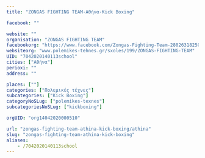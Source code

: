 ```yaml
---
title: "ZONGAS FIGHTING TEAM-Αθήνα-Kick Boxing"

facebook: ""

website: ""
organisation: "ZONGAS FIGHTING TEAM"
facebookorg: "https://www.facebook.com/Zongas-Fighting-Team-280263182506/"
websiteorg: "www.polemikes-tehnes.gr/sxoles/199/ZONGAS-FIGHTING-TEAM"
UID: "7042020140113school"
cities: ["Αθήνα"]
perioxi: ""
address: ""

places: [""]
categories: ["Πολεμικές τέχνες"]
subcategories: ["Kick Boxing"]
categoryNoSLug: ["polemikes-texnes"]
subcategoriesNoSLug: ["kickboxing"]

orgUID: "org14042020000510"

url: "zongas-fighting-team-athina-kick-boxing/athina"
slug: "zongas-fighting-team-athina-kick-boxing"
aliases:
    - /7042020140113school
---
```





